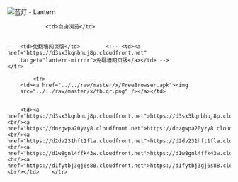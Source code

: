 

<img src="../../raw/master/x/8e0a2b81.c82003be.LanternYellow2.png" alt="蓝灯 - Lantern"/>
<table>
    <tr>
                
                <td>自由浏览</td>
        
        
        <td>免翻墙网页版</td>        <!-- <td><a href="https://d3sx3kqnbhuj8p.cloudfront.net"
        target="lantern-mirror">免翻墙网页版</a></td> -->
    </tr>
    
            <tr>
        <td><a href="../../raw/master/x/FreeBrowser.apk"><img
        src="../../raw/master/x/fb.qr.png" /></a></td>

        
        <td><a href="https://d3sx3kqnbhuj8p.cloudfront.net">https://d3sx3kqnbhuj8p.cloudfront.net</a><br/><a href="https://dnzgwpa20yzy8.cloudfront.net">https://dnzgwpa20yzy8.cloudfront.net</a><br/><a href="https://d2dv231hft1fla.cloudfront.net">https://d2dv231hft1fla.cloudfront.net</a><br/><a href="https://d1w8gnl4ffk43w.cloudfront.net">https://d1w8gnl4ffk43w.cloudfront.net</a><br/><a href="https://d1fytbj3gj6s88.cloudfront.net">https://d1fytbj3gj6s88.cloudfront.net</a><br/></td>    </tr>
</table>
